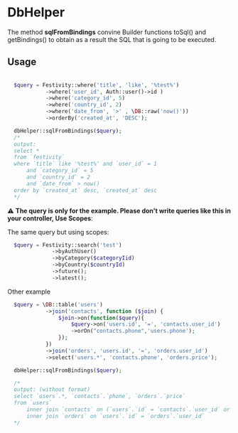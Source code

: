 # DbHelper
The method **sqlFromBindings** convine Builder functions toSql() and getBindings() to obtain as a result the SQL that is going to be executed.

## Usage

``` php
		
  $query = Festivity::where('title', 'like', '%test%')
            ->where('user_id', Auth::user()->id )
            ->where('category_id', 5)
            ->where('country_id', 2)
            ->where('date_from', '>' , \DB::raw('now()'))
            ->orderBy('created_at', 'DESC');

  dbHelper::sqlFromBindings($query); 
  /*
  output:
  select *
  from `festivity`
  where `title` like '%test%' and `user_id` = 1
      and `category_id` = 5
      and `country_id` = 2
      and `date_from` > now()
  order by `created_at` desc, `created_at` desc
  */

```


:warning: **The query is only for the example. Please don't write queries like this in your controller, Use Scopes**:

The same query but using scopes:

``` php
  $query = Festivity::search('test')
              ->byAuthUser()
              ->byCategory($categoryIid)
              ->byCountry($countryId)
              ->future();
              ->latest();

```

Other example

``` php
  $query = \DB::table('users')
            ->join('contacts', function ($join) {
                $join->on(function($query){
                    $query->on('users.id', '=', 'contacts.user_id')
                    ->orOn("contacts.phone",'users.phone');
                });
            })
            ->join('orders', 'users.id', '=', 'orders.user_id')
            ->select('users.*', 'contacts.phone', 'orders.price');

  dbHelper::sqlFromBindings($query);

  /*
  output: (without format)
  select `users`.*, `contacts`.`phone`, `orders`.`price` 
  from `users` 
      inner join `contacts` on (`users`.`id` = `contacts`.`user_id` or `contacts`.`phone` = `users`.`phone`)
      inner join `orders` on `users`.`id` = `orders`.`user_id`
  */
```


